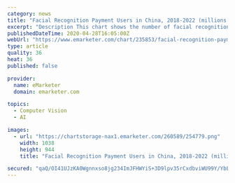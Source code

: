 ```yaml
---
category: news
title: "Facial Recognition Payment Users in China, 2018-2022 (millions and % change)"
excerpt: "Description This chart shows the number of facial recognition payment users in China between 2018 and 2022. Share. Chart Title Facial Recognition Payment Users in China, 2018-2022"
publishedDateTime: 2020-04-28T16:05:00Z
webUrl: "https://www.emarketer.com/chart/235853/facial-recognition-payment-users-china-2018-2022-millions-change"
type: article
quality: 36
heat: 36
published: false

provider:
  name: eMarketer
  domain: emarketer.com

topics:
  - Computer Vision
  - AI

images:
  - url: "https://chartstorage-nax1.emarketer.com/260589/254779.png"
    width: 1038
    height: 944
    title: "Facial Recognition Payment Users in China, 2018-2022 (millions and % change)"

secured: "qaQ/OI41UJzKA0Wgnnxso8jg234ImJFHWYiS+3D9lpv35rCxdbviWU99Y/YbENna+/dQSekxPLX9sB70Zyg51dS8uszeRgHB5wWw5RaGIbm1EW7a3CiNeubLrs/ojkZW7kgCnbCgX5d2GdeS47W4p4e4OglEHS2vKs+wEHME7Y9++kUTTfgAfO1hUlZNbRM/k90DBRNzrQSz7ODB1bLF3ZHDjaW/W06I59VITeczbIy2cto+8eB1lpbpiivsFiS1kFLMVSWItIKwBHsWfEWKKOR9mhgWev/KCizwzXv/j+n2b2Ui/QmtBKX/CnisURzAHF5wV03QxPwVf1Hv/qFwOp7zjYsBvC5dOHvn/kLpDM2r7sxwazNDkAMMVSGXCLe/SQ7ZO7sCPzreiGpUX3KbgJpGFCpVO7y2kKCnETOtzjhbS8sNJfGzBnFZ51KopXw9JG5TcGFVyw0bX4Qke/JcBb2l0Fwx63ZRMPfCxRt0QSM=;YtFBlUmXnBDpJA+ffn5tfg=="
---
```


